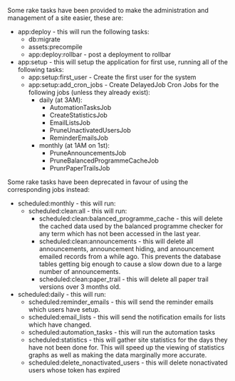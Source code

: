 Some rake tasks have been provided to make the administration and management of a site easier, these are:

* app:deploy - this will run the following tasks:
  - db:migrate
  - assets:precompile
  - app:deploy:rollbar - post a deployment to rollbar
* app:setup - this will setup the application for first use, running all of the following tasks:
  - app:setup:first_user - Create the first user for the system
  - app:setup:add_cron_jobs - Create DelayedJob Cron Jobs for the following jobs (unless they already exist):
    - daily (at 3AM):
      - AutomationTasksJob
      - CreateStatisticsJob
      - EmailListsJob
      - PruneUnactivatedUsersJob
      - ReminderEmailsJob
    - monthly (at 1AM on 1st):
      - PruneAnnouncementsJob
      - PruneBalancedProgrammeCacheJob
      - PrunrPaperTrailsJob


Some rake tasks have been deprecated in favour of using the corresponding jobs instead:

* scheduled:monthly - this will run:
    - scheduled:clean:all - this will run:
        * scheduled:clean:balanced\_programme\_cache - this will delete the cached data used by the balanced programme checker for any term which has not been accessed in the last year.
        * scheduled:clean:announcements - this will delete all announcements, announcement hiding, and announcement emailed records from a while ago. This prevents the database tables getting big enough to cause a slow down due to a large number of announcements.
        * scheduled:clean:paper_trail - this will delete all paper trail versions over 3 months old.
* scheduled:daily - this will run:
    - scheduled:reminder\_emails - this will send the reminder emails which users have setup.
    - scheduled:email\_lists - this will send the notification emails for lists which have changed.
    - scheduled:automation\_tasks - this will run the automation tasks
    - scheduled:statistics - this will gather site statistics for the days they have not been done for. This will speed up the viewing of statistics graphs as well as making the data marginally more accurate.
    - scheduled:delete\_nonactivated\_users - this will delete nonactivated users whose token has expired
